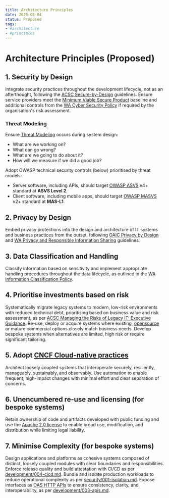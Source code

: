 ```yaml
---
title: Architecture Principles
date: 2025-03-04
status: Proposed
tags:
- #architecture
- #principles
---
```


# Architecture Principles (Proposed)

## 1. Security by Design

Integrate security practices throughout the development lifecycle, not as an afterthought, following the [ACSC Secure-by-Design](https://www.cyber.gov.au/resources-business-and-government/governance-and-user-education/secure-by-design) guidelines. Ensure service providers meet the [Minimum Viable Secure Product](https://mvsp.dev) baseline and additional controls from the [WA Cyber Security Policy](https://www.wa.gov.au/government/publications/2024-wa-government-cyber-security-policy) if required by the organisation's risk assessment.

### Threat Modeling

Ensure [Threat Modeling](https://github.com/adamshostack/4QuestionFrame) occurs during system design:

- What are we working on?
- What can go wrong?
- What are we going to do about it?
- How will we measure if we did a good job?

Adopt OWASP technical security controls (below) prioritised by threat models:

- Server software, including APIs, should target [OWASP ASVS](https://owasp.org/www-project-application-security-verification-standard/) v4+ standard at **ASVS Level 2**.
- Client software, including mobile apps, should target [OWASP MASVS](https://mas.owasp.org) v2+ standard at **MAS-L1**.

## 2. Privacy by Design

Embed privacy protections into the design and architecture of IT systems and business practices from the outset, following [OAIC Privacy by Design](https://www.oaic.gov.au/privacy/privacy-guidance-for-organisations-and-government-agencies/privacy-impact-assessments/privacy-by-design) and [WA Privacy and Responsible Information Sharing](https://www.wa.gov.au/government/privacy-and-responsible-information-sharing) guidelines.

## 3. Data Classification and Handling

Classify information based on sensitivity and implement appropriate handling procedures throughout the data lifecycle, as outlined in the [WA Information Classification Policy](https://www.wa.gov.au/government/publications/western-australian-information-classification-policy).

## 4. Prioritise investments based on risk

Systematically migrate legacy systems to modern, low-risk environments with reduced technical debt, prioritising based on business value and risk assessment, as per [ACSC Managing the Risks of Legacy IT: Executive Guidance](https://www.cyber.gov.au/resources-business-and-government/maintaining-devices-and-systems/system-hardening-and-administration/legacy-it-management/managing-risks-legacy-it-executive-guidance). Re-use, deploy or acquire systems where existing, [opensource](https://opensource.org/osd) or mature commercial options closely match business needs. Develop bespoke systems when alternatives are limited, high risk or require significant tailoring.

## 5. Adopt [CNCF Cloud-native practices](https://github.com/cncf/toc/blob/main/DEFINITION.md)

Architect loosely coupled systems that interoperate securely, resiliently, manageably, sustainably, and observably. Use automation to enable frequent, high-impact changes with minimal effort and clear separation of concerns.

## 6. Unencumbered re-use and licensing (for bespoke systems)

Retain ownership of code and artifacts developed with public funding and use the [Apache 2.0 license](https://www.apache.org/licenses/LICENSE-2.0) to enable broad use, modification, and distribution while limiting legal liability.

## 7. Minimise Complexity (for bespoke systems)

Design applications and platforms as cohesive systems composed of distinct, loosely coupled modules with clear boundaries and responsibilities. Enforce release quality and build attestation with CI/CD as per [development/004-cicd.md](development/004-cicd.md). Bundle and isolate production workloads to reduce operational complexity as per [security/001-isolation.md](security/001-isolation.md). Expose interfaces as [OAS HTTP APIs](https://spec.openapis.org/oas/latest.html) to ensure consistency, clarity, and interoperability, as per [development/003-apis.md](development/003-apis.md).
